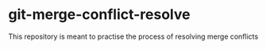 # git-merge-conflict-resolve
This repository is meant to practise the process of resolving merge conflicts
